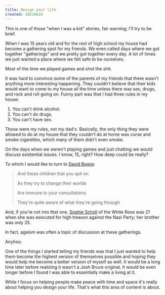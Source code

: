 ```yaml
---
title: Design your life
created: 20210619
---
```


This is one of those "when I was a kid" stories, fair warning; I'll try to be brief.

When I was 15 years old and for the rest of high school my house had become a gathering spot for my friends. We even called days where we got together "gatherings" and we pretty got together every day. A lot of times we just wanted a place where we felt safe to be ourselves.

Most of the time we played games and shot the shit.

It was hard to convince some of the parents of my friends that there wasn't anything more interesting happening. They couldn't believe that their kids would want to come to my house all the time unless there was sex, drugs, and rock and roll going on. Funny part was that I had three rules in my house:

1. You can't drink alcohol.
2. You can't do drugs.
3. You can't have sex.

Those were my rules, not my dad's. Basically, the only thing they were allowed to do at my house that they couldn't do at home was curse and smoke cigarettes, which many of them didn't even smoke.

On the days when we weren't playing games and just chatting we would discuss existential issues. I know, 15, right? How deep could be really?

To which I would like to turn to [David Bowie](https://www.azlyrics.com/lyrics/davidbowie/changes.html):

> And these children that you spit on
>
> As they try to change their worlds
>
> Are immune to your consultations
>
> They're quite aware of what they're going through

And, if you're not into that one, [Sophie Scholl](https://en.wikipedia.org/wiki/Sophie_Scholl) of the White Rose was 21 when she was executed for high treason against the Nazi Party; her brother was only 25.

In fact, ageism was often a topic of discussion at these gatherings.

Anyhoo.

One of the things I started telling my friends was that I just wanted to help them become the highest version of themselves possible and hoping they would help me become a better version of myself as well. It would be a long time later before realizing it wasn't a Josh Bruce original. It would be even longer before I found I was able to essentially make a living at it.

While I focus on helping people make peace with time and space it's really about helping you design your life. That's what this area of content is about.
